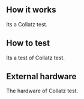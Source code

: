 <!---

This file is used to generate your project datasheet. Please fill in the information below and delete any unused
sections.

You can also include images in this folder and reference them in the markdown. Each image must be less than
512 kb in size, and the combined size of all images must be less than 1 MB.
-->

## How it works

Its a Collatz test.

## How to test

Its a test of Collatz test.

## External hardware

The hardware of Collatz test. 
